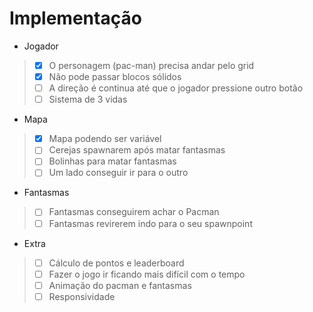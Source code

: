 # Implementação

- Jogador
> - [x] O personagem (pac-man) precisa andar pelo grid
> - [x] Não pode passar blocos sólidos
> - [ ] A direção é continua até que o jogador pressione outro botão
> - [ ] Sistema de 3 vidas    

- Mapa
> - [x] Mapa podendo ser variável
> - [ ] Cerejas spawnarem  após matar fantasmas
> - [ ] Bolinhas para matar fantasmas
> - [ ] Um lado conseguir ir para o outro

- Fantasmas
> - [ ] Fantasmas conseguirem achar o Pacman
> - [ ] Fantasmas revirerem indo para o seu spawnpoint

- Extra
> - [ ] Cálculo de pontos e leaderboard
> - [ ] Fazer o jogo ir ficando mais difícil com o tempo
> - [ ] Animação do pacman e fantasmas
> - [ ] Responsividade